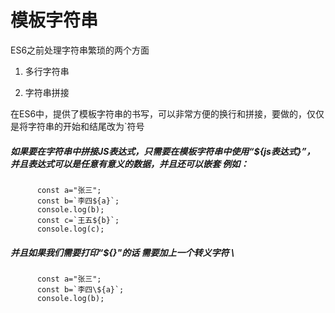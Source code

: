  # 模板字符串
 
 ES6之前处理字符串繁琐的两个方面

 1. 多行字符串 

 2. 字符串拼接


 在ES6中，提供了模板字符串的书写，可以非常方便的换行和拼接，要做的，仅仅是将字符串的开始和结尾改为`符号

 #####  如果要在字符串中拼接JS表达式，只需要在模板字符串中使用“${js表达式}”， 并且表达式可以是任意有意义的数据，并且还可以嵌套 例如：
          const a="张三";
          const b=`李四${a}`;
          console.log(b);
          const c=`王五${b}`;
          console.log(c);
##### 并且如果我们需要打印“${}"的话 需要加上一个转义字符 \

          const a="张三";
          const b=`李四\${a}`;
          console.log(b);